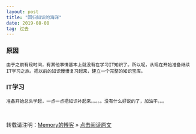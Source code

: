 ```yaml
---
layout: post
title: "回归知识的海洋"
date: 2019-08-08
tag: 过去
---
```

### 原因

    由于之前有段时间，有其他事情基本上就没有在学习IT知识了。所以呢，从现在开始准备继续IT学习之旅。把以前的知识慢慢复习起来，建立一个完整的知识宝库。

### IT学习

    准备开始总头学起，一点一点把知识补起来。。。。。没有什么好说的了，加油干。。。

<br>

转载请注明：[Memory的博客](https://www.shendonghai.com) » [点击阅读原文](https://www.shendonghai.com/2019/08/%E5%87%86%E5%A4%87%E6%9B%B4%E6%96%B0/) 